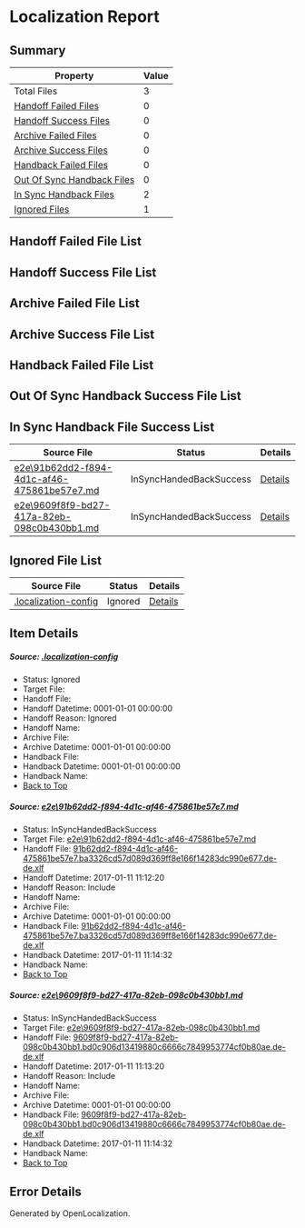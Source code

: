 # <a name='report-top'></a> Localization Report

## Summary
 Property | Value 
 -------- | ----- 
 Total Files | 3
[ Handoff Failed Files ](#handoff-failed-list)| 0
[ Handoff Success Files ](#handoff-success-list)| 0
[ Archive Failed Files ](#archive-failed-list)| 0
[ Archive Success Files ](#archive-success-list)| 0
[ Handback Failed Files ](#handback-failed-list)| 0
[ Out Of Sync Handback Files ](#outofsync-handback-success-list)| 0
[ In Sync Handback Files ](#insync-handback-success-list)| 2
[ Ignored Files ](#ignored-list)| 1

## <a name='handoff-failed-list'></a> Handoff Failed File List

## <a name='handoff-success-list'></a> Handoff Success File List

## <a name='archive-failed-list'></a> Archive Failed File List

## <a name='archive-success-list'></a> Archive Success File List

## <a name='handback-failed-list'></a> Handback Failed File List

## <a name='outofsync-handback-success-list'></a> Out Of Sync Handback Success File List

## <a name='insync-handback-success-list'></a> In Sync Handback File Success List
 Source File | Status | Details 
 ----------- | ------ | ------- 
 [e2e\91b62dd2-f894-4d1c-af46-475861be57e7.md](https://github.com/OpenLocalizationTestOrg/ol-test0/blob/662c118456b568a0d230b4a7e41ee640e0cf629c/e2e/91b62dd2-f894-4d1c-af46-475861be57e7.md) | InSyncHandedBackSuccess | [Details](#842ecf3affb5858689efc60cf426495ebb5a1b061)
 [e2e\9609f8f9-bd27-417a-82eb-098c0b430bb1.md](https://github.com/OpenLocalizationTestOrg/ol-test0/blob/662c118456b568a0d230b4a7e41ee640e0cf629c/e2e/9609f8f9-bd27-417a-82eb-098c0b430bb1.md) | InSyncHandedBackSuccess | [Details](#de4b5327e1a400275dda376efb1f1bdec11adcf62)

## <a name='ignored-list'></a> Ignored File List
 Source File | Status | Details 
 ----------- | ------ | ------- 
 [.localization-config](https://github.com/OpenLocalizationTestOrg/ol-test0/blob/662c118456b568a0d230b4a7e41ee640e0cf629c/.localization-config) | Ignored | [Details](#cb0632cf59c1387fc1742bfb9fa3c47f87e2e5c90)

## Item Details
##### <a name='cb0632cf59c1387fc1742bfb9fa3c47f87e2e5c90'></a> Source: [.localization-config](https://github.com/OpenLocalizationTestOrg/ol-test0/blob/662c118456b568a0d230b4a7e41ee640e0cf629c/.localization-config)
* Status: Ignored
* Target File: 
* Handoff File: 
* Handoff Datetime: 0001-01-01 00:00:00
* Handoff Reason: Ignored
* Handoff Name: 
* Archive File: 
* Archive Datetime: 0001-01-01 00:00:00
* Handback File: 
* Handback Datetime: 0001-01-01 00:00:00
* Handback Name: 
* [Back to Top](#report-top)

##### <a name='842ecf3affb5858689efc60cf426495ebb5a1b061'></a> Source: [e2e\91b62dd2-f894-4d1c-af46-475861be57e7.md](https://github.com/OpenLocalizationTestOrg/ol-test0/blob/662c118456b568a0d230b4a7e41ee640e0cf629c/e2e/91b62dd2-f894-4d1c-af46-475861be57e7.md)
* Status: InSyncHandedBackSuccess
* Target File: [e2e\91b62dd2-f894-4d1c-af46-475861be57e7.md](https://github.com/OpenLocalizationTestOrg/ol-test0-dede/blob/0a56f04997d5ad5a395fa7a20c27f1852b648ce7/e2e/91b62dd2-f894-4d1c-af46-475861be57e7.md)
* Handoff File: [91b62dd2-f894-4d1c-af46-475861be57e7.ba3326cd57d089d369ff8e166f14283dc990e677.de-de.xlf](https://github.com/OpenLocalizationTestOrg/ol-test0-handoff/blob/52455c7cc9b2a261c0258ff6ef383eb5c4d08fde/ol-handoff/OpenLocalizationTestOrg/ol-test0-dede/shujia/ht/91b62dd2-f894-4d1c-af46-475861be57e7.ba3326cd57d089d369ff8e166f14283dc990e677.de-de.xlf)
* Handoff Datetime: 2017-01-11 11:12:20
* Handoff Reason: Include
* Handoff Name: 
* Archive File: 
* Archive Datetime: 0001-01-01 00:00:00
* Handback File: [91b62dd2-f894-4d1c-af46-475861be57e7.ba3326cd57d089d369ff8e166f14283dc990e677.de-de.xlf](https://github.com/OpenLocalizationTestOrg/ol-test0-handback/blob/7236cbf688e1751a60694d08a4e5f2da7985c23a/ol-handback/OpenLocalizationTestOrg/ol-test0-dede/shujia/ht/91b62dd2-f894-4d1c-af46-475861be57e7.ba3326cd57d089d369ff8e166f14283dc990e677.de-de.xlf)
* Handback Datetime: 2017-01-11 11:14:32
* Handback Name: 
* [Back to Top](#report-top)

##### <a name='de4b5327e1a400275dda376efb1f1bdec11adcf62'></a> Source: [e2e\9609f8f9-bd27-417a-82eb-098c0b430bb1.md](https://github.com/OpenLocalizationTestOrg/ol-test0/blob/662c118456b568a0d230b4a7e41ee640e0cf629c/e2e/9609f8f9-bd27-417a-82eb-098c0b430bb1.md)
* Status: InSyncHandedBackSuccess
* Target File: [e2e\9609f8f9-bd27-417a-82eb-098c0b430bb1.md](https://github.com/OpenLocalizationTestOrg/ol-test0-dede/blob/0a56f04997d5ad5a395fa7a20c27f1852b648ce7/e2e/9609f8f9-bd27-417a-82eb-098c0b430bb1.md)
* Handoff File: [9609f8f9-bd27-417a-82eb-098c0b430bb1.bd0c906d13419880c6666c7849953774cf0b80ae.de-de.xlf](https://github.com/OpenLocalizationTestOrg/ol-test0-handoff/blob/b2a0b184cbe1ec0d7c045adfbaa26cf16f0e4809/ol-handoff/OpenLocalizationTestOrg/ol-test0-dede/shujia/ht/9609f8f9-bd27-417a-82eb-098c0b430bb1.bd0c906d13419880c6666c7849953774cf0b80ae.de-de.xlf)
* Handoff Datetime: 2017-01-11 11:13:20
* Handoff Reason: Include
* Handoff Name: 
* Archive File: 
* Archive Datetime: 0001-01-01 00:00:00
* Handback File: [9609f8f9-bd27-417a-82eb-098c0b430bb1.bd0c906d13419880c6666c7849953774cf0b80ae.de-de.xlf](https://github.com/OpenLocalizationTestOrg/ol-test0-handback/blob/7236cbf688e1751a60694d08a4e5f2da7985c23a/ol-handback/OpenLocalizationTestOrg/ol-test0-dede/shujia/ht/9609f8f9-bd27-417a-82eb-098c0b430bb1.bd0c906d13419880c6666c7849953774cf0b80ae.de-de.xlf)
* Handback Datetime: 2017-01-11 11:14:32
* Handback Name: 
* [Back to Top](#report-top)


## Error Details

Generated by OpenLocalization.
